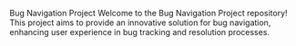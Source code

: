 Bug Navigation Project
Welcome to the Bug Navigation Project repository! This project aims to provide an innovative solution for bug navigation, enhancing user experience in bug tracking and resolution processes.
